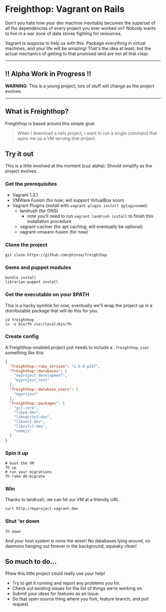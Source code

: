 # Freighthop: Vagrant on Rails


Don't you hate how your dev machine inevitably becomes the superset of all the dependencies of every project you ever worked on? Nobody wants to live in a war zone of data stores fighting for resources.

Vagrant is suppose to help us with this. Package everything in virtual machines, and your life will be amazing! That's the idea at least; but the actual mechanics of getting to that promised land are not all that clear.

----

## !! Alpha Work in Progress !!

**WARNING**: This is a young project; lots of stuff will change as the project evolves.

----

## What is Freighthop?

Freighthop is based around this simple goal:

> When I download a rails project, I want to run a single command that spins me up a VM serving that project.

## Try it out

This is a little involved at the moment (cuz alpha). Should simplify as the project evolves.

### Get the prerequisites

* Vagrant 1.3.1
* VMWare Fusion (for now; will support VirtualBox soon)
* Vagrant Plugins (install with `vagrant plugin install $pluginname`):
  * landrush (for DNS)
    * note you'll need to run `vagrant landrush install` to finish this installation procedure
  * vagrant-cachier (for apt caching; will eventually be optional)
  * vagrant-vmware-fusion (for now)


### Clone the project

```
git clone https://github.com/phinze/freighthop
```

### Gems and puppet modules

```
bundle install
librarian-puppet install
```

### Get the executable on your $PATH

This is a hacky symlink for now; eventually we'll wrap the project up in a distributable package that will do this for you.

```
cd freighthop
ln -s bin/fh /usr/local/bin/fh
```

### Create config

A Freighthop-enabled project just needs to include a `.freighthop.json` something like this:

```json
{
  "freighthop::ruby_version": "2.0.0-p247",
  "freighthop::databases": [
    "myproject_development",
    "myproject_test"
  ],
  "freighthop::database_users": [
    "myproject"
  ],
  "freighthop::packages": [
    "git-core",
    "libpq-dev",
    "libsqlite3-dev",
    "libxml2-dev",
    "libxslt1-dev",
    "nodejs"
  ]
}
```

### Spin it up

```
# boot the VM
fh up
# run your migrations
fh rake db:migrate
```

### Win

Thanks to landrush, we can hit our VM at a friendly URL.

```
curl http://myproject.vagrant.dev
```

### Shut 'er down

```
fh down
```

And your host system is none the wiser! No databases lying around, no daemons hanging out forever in the background; squeaky clean!

## So much to do...

Phew this little project could really use your help!

 * Try to get it running and report any problems you hit.
 * Check out existing issues for the list of things we're working on.
 * Submit your ideas for features as an issue.
 * Do that open source thing where you fork, feature branch, and pull request.
